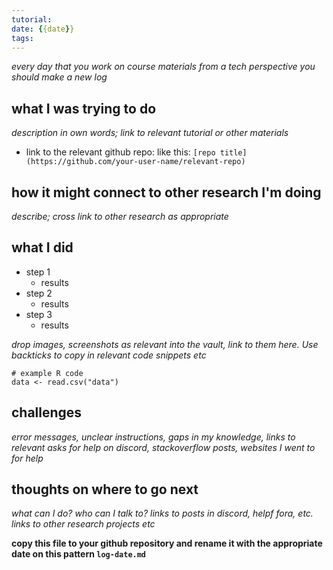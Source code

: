 ```yaml
---
tutorial:
date: {{date}}
tags: 
---
```


_every day that you work on course materials from a tech perspective you should make a new log_

## what I was trying to do

_description in own words; link to relevant tutorial or other materials_

+ link to the relevant github repo: like this: `[repo title](https://github.com/your-user-name/relevant-repo)`

## how it might connect to other research I'm doing

_describe; cross link to other research as appropriate_

## what I did

+ step 1  
	+ results
+ step 2
	+ results 
+ step 3
	+ results

_drop images, screenshots as relevant into the vault, link to them here. Use backticks to copy in relevant code snippets etc_

```
# example R code
data <- read.csv("data")
```

## challenges 

_error messages, unclear instructions, gaps in my knowledge, links to relevant asks for help on discord, stackoverflow posts, websites I went to for help_

## thoughts on where to go next

_what can I do? who can I talk to? links to posts in discord, helpf fora, etc. links to other research projects etc_

**copy this file to your github repository and rename it with the appropriate date on this pattern  `log-date.md`**
